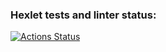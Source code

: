 ### Hexlet tests and linter status:
[![Actions Status](https://github.com/Yorickov/rails-project-lvl2/workflows/hexlet-check/badge.svg?branch=)](https://github.com/Yorickov/rails-project-lvl2/actions?query=branch:)